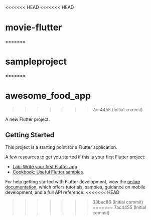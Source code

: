 <<<<<<< HEAD
<<<<<<< HEAD
# movie-flutter
=======
# sampleproject
=======
# awesome_food_app
>>>>>>> 7ac4455 (Initial commit)

A new Flutter project.

## Getting Started

This project is a starting point for a Flutter application.

A few resources to get you started if this is your first Flutter project:

- [Lab: Write your first Flutter app](https://docs.flutter.dev/get-started/codelab)
- [Cookbook: Useful Flutter samples](https://docs.flutter.dev/cookbook)

For help getting started with Flutter development, view the
[online documentation](https://docs.flutter.dev/), which offers tutorials,
samples, guidance on mobile development, and a full API reference.
<<<<<<< HEAD
>>>>>>> 33bec86 (Initial commit)
=======
>>>>>>> 7ac4455 (Initial commit)
